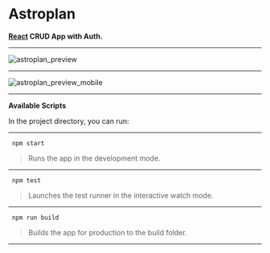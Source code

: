 # Astroplan
**[React](https://reactjs.org/) CRUD App with Auth.**

***

![astroplan_preview](https://user-images.githubusercontent.com/35805922/88512998-23538c00-cff0-11ea-8a0c-5428613a1d8d.png)
***
![astroplan_preview_mobile](https://user-images.githubusercontent.com/35805922/88513370-d328f980-cff0-11ea-9b67-22d9bebf9d7b.png)

***

**Available Scripts**

In the project directory, you can run:  

*** 


` npm start`

>Runs the app in the development mode.
_____________________________________
 ` npm test`

>Launches the test runner in the interactive watch mode.
_____________________________________
 ` npm run build`

>Builds the app for production to the build folder.


***
